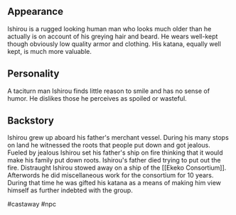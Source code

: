 ## Appearance
Ishirou is a rugged looking human man who looks much older than he actually is on account of his greying hair and beard. He wears well-kept though obviously low quality armor and clothing. His katana, equally well kept, is much more valuable. 
<br>

## Personality
A taciturn man Ishirou finds little reason to smile and has no sense of humor. He dislikes those he perceives as spoiled or wasteful.
<br>

## Backstory
Ishirou grew up aboard his father's merchant vessel. During his many stops on land he witnessed the roots that people put down and got jealous. Fueled by jealous Ishirou set his father's ship on fire thinking that it would make his family put down roots. Ishirou's father died trying to put out the fire.
Distraught Ishirou stowed away on a ship of the [[Ekeko Consortium]]. Afterwords he did miscellaneous work for the consortium for 10 years. During that time he was gifted his katana as a means of making him view himself as further indebted with the group.
<br>






#castaway
#npc









